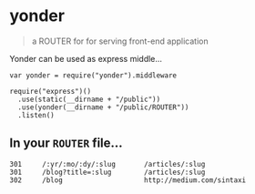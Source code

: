 
# yonder

> a ROUTER for for serving front-end application

Yonder can be used as express middle...

    var yonder = require("yonder").middleware

    require("express")()
      .use(static(__dirname + "/public"))
      .use(yonder(__dirname + "/public/ROUTER"))
      .listen()


## In your `ROUTER` file...

    301     /:yr/:mo/:dy/:slug       /articles/:slug
    301     /blog?title=:slug        /articles/:slug
    302     /blog                    http://medium.com/sintaxi



